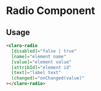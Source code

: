 # Radio Component

## Usage

```html
<claro-radio
  [disabled]="false | true"
  [name]="element name"
  [value]="element value"
  [attribId]="element id"
  [text]="label text"
  (changed)="onChanged(value)"
></claro-radio>
```
